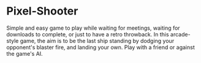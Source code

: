 # Pixel-Shooter
Simple and easy game to play while waiting for meetings, waiting for downloads to complete, or just to have a retro throwback.  In this arcade-style game, the aim is to be the last ship standing by dodging your opponent's blaster fire, and landing your own. Play with a friend or against the game's AI.
